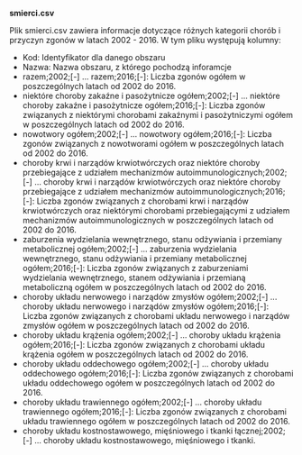 **smierci.csv**

Plik smierci.csv zawiera informacje dotyczące różnych kategorii chorób i przyczyn zgonów w latach 2002 - 2016. W tym pliku występują kolumny:

- Kod: Identyfikator dla danego obszaru
- Nazwa: Nazwa obszaru, z którego pochodzą inforamcje
- razem;2002;[-] ... razem;2016;[-]: Liczba zgonów ogółem w poszczególnych latach od 2002 do 2016.
- niektóre choroby zakaźne i pasożytnicze ogółem;2002;[-] ... niektóre choroby zakaźne i pasożytnicze ogółem;2016;[-]: Liczba zgonów związanych z niektórymi chorobami zakaźnymi i pasożytniczymi ogółem w poszczególnych latach od 2002 do 2016.
- nowotwory ogółem;2002;[-] ... nowotwory ogółem;2016;[-]: Liczba zgonów związanych z nowotworami ogółem w poszczególnych latach od 2002 do 2016.
- choroby krwi i narządów krwiotwórczych oraz niektóre choroby przebiegające z udziałem mechanizmów autoimmunologicznych;2002;[-] ... choroby krwi i narządów krwiotwórczych oraz niektóre choroby przebiegające z udziałem mechanizmów autoimmunologicznych;2016;[-]: Liczba zgonów związanych z chorobami krwi i narządów krwiotwórczych oraz niektórymi chorobami przebiegającymi z udziałem mechanizmów autoimmunologicznych w poszczególnych latach od 2002 do 2016.
- zaburzenia wydzielania wewnętrznego, stanu odżywiania i przemiany metabolicznej ogółem;2002;[-] ... zaburzenia wydzielania wewnętrznego, stanu odżywiania i przemiany metabolicznej ogółem;2016;[-]: Liczba zgonów związanych z zaburzeniami wydzielania wewnętrznego, stanem odżywiania i przemianą metaboliczną ogółem w poszczególnych latach od 2002 do 2016.
- choroby układu nerwowego i narządów zmysłów ogółem;2002;[-] ... choroby układu nerwowego i narządów zmysłów ogółem;2016;[-]: Liczba zgonów związanych z chorobami układu nerwowego i narządów zmysłów ogółem w poszczególnych latach od 2002 do 2016.
- choroby układu krążenia ogółem;2002;[-] ... choroby układu krążenia ogółem;2016;[-]: Liczba zgonów związanych z chorobami układu krążenia ogółem w poszczególnych latach od 2002 do 2016.
- choroby układu oddechowego ogółem;2002;[-] ... choroby układu oddechowego ogółem;2016;[-]: Liczba zgonów związanych z chorobami układu oddechowego ogółem w poszczególnych latach od 2002 do 2016.
- choroby układu trawiennego ogółem;2002;[-] ... choroby układu trawiennego ogółem;2016;[-]: Liczba zgonów związanych z chorobami układu trawiennego ogółem w poszczególnych latach od 2002 do 2016.
- choroby układu kostnostawowego, mięśniowego i tkanki łącznej;2002;[-] ... choroby układu kostnostawowego, mięśniowego i tkanki.
